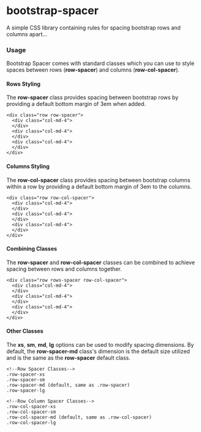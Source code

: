 # bootstrap-spacer
A simple CSS library containing rules for spacing bootstrap rows and columns apart...

### Usage
Bootstrap Spacer comes with standard classes which you can use to style spaces between rows (**row-spacer**) and columns (**row-col-spacer**).

#### Rows Styling
The **row-spacer** class provides spacing between bootstrap rows by providing a default bottom margin of 3em when added.
```
<div class="row row-spacer">
  <div class="col-md-4">
  </div>
  <div class="col-md-4">
  </div>
  <div class="col-md-4">
  </div>
</div>
```

#### Columns Styling
The **row-col-spacer** class provides spacing between bootstrap columns within a row by providing a default bottom margin of 3em to the columns.
```
<div class="row row-col-spacer">
  <div class="col-md-4">
  </div>
  <div class="col-md-4">
  </div>
  <div class="col-md-4">
  </div>
</div>
```

#### Combining Classes
The **row-spacer** and **row-col-spacer** classes can be combined to achieve spacing between rows and columns together.
```
<div class="row rows-spacer row-col-spacer">
  <div class="col-md-4">
  </div>
  <div class="col-md-4">
  </div>
  <div class="col-md-4">
  </div>
</div>
```

#### Other Classes
The **xs**, **sm**, **md**, **lg** options can be used to modify spacing dimensions. By default, the **row-spacer-md** class's dimension is the default size utilized and is the same as the **row-spacer** default class.
```
<!--Row Spacer Classes-->
.row-spacer-xs
.row-spacer-sm
.row-spacer-md (default, same as .row-spacer)
.row-spacer-lg

<!--Row Column Spacer Classes-->
.row-col-spacer-xs
.row-col-spacer-sm
.row-col-spacer-md (default, same as .row-col-spacer)
.row-col-spacer-lg
```

